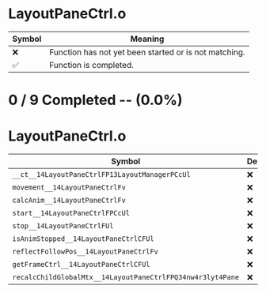 # LayoutPaneCtrl.o
| Symbol | Meaning 
| ------------- | ------------- 
| :x: | Function has not yet been started or is not matching. 
| :white_check_mark: | Function is completed. 


# 0 / 9 Completed -- (0.0%)
# LayoutPaneCtrl.o
| Symbol | Decompiled? |
| ------------- | ------------- |
| `__ct__14LayoutPaneCtrlFP13LayoutManagerPCcUl` | :x: |
| `movement__14LayoutPaneCtrlFv` | :x: |
| `calcAnim__14LayoutPaneCtrlFv` | :x: |
| `start__14LayoutPaneCtrlFPCcUl` | :x: |
| `stop__14LayoutPaneCtrlFUl` | :x: |
| `isAnimStopped__14LayoutPaneCtrlCFUl` | :x: |
| `reflectFollowPos__14LayoutPaneCtrlFv` | :x: |
| `getFrameCtrl__14LayoutPaneCtrlCFUl` | :x: |
| `recalcChildGlobalMtx__14LayoutPaneCtrlFPQ34nw4r3lyt4Pane` | :x: |
